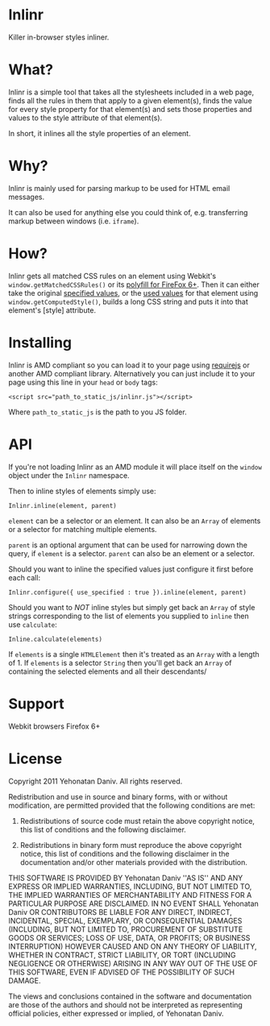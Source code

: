 Inlinr
======

Killer in-browser styles inliner.

What?
=====

Inlinr is a simple tool that takes all the stylesheets included in a web page,
finds all the rules in them that apply to a given element(s), finds the value for every style property for that element(s)
and sets those properties and values to the style attribute of that element(s).

In short, it inlines all the style properties of an element.

Why?
====

Inlinr is mainly used for parsing markup to be used for HTML email messages.

It can also be used for anything else you could think of, e.g. transferring markup between windows (i.e. `iframe`).

How?
====

Inlinr gets all matched CSS rules on an element using Webkit's `window.getMatchedCSSRules()` or its
[polyfill for FireFox 6+](https://gist.github.com/3033012 "mozGetMatchedCSSRules.js"). Then it can either take the original [specified values](http://www.w3.org/TR/CSS21/cascade.html#specified-value),
or the [used values](http://www.w3.org/TR/CSS21/cascade.html#used-value) for that element using `window.getComputedStyle()`, builds a long CSS string and puts it into that element's [style] attribute.

Installing
==========

Inlinr is AMD compliant so you can load it to your page using [requirejs](http://requirejs.org "requirejs") or another AMD compliant library.
Alternatively you can just include it to your page using this line in your `head` or `body` tags:

    <script src="path_to_static_js/inlinr.js"></script>

Where `path_to_static_js` is the path to you JS folder.

API
===

If you're not loading Inlinr as an AMD module it will place itself on the `window` object under the `Inlinr` namespace.

Then to inline styles of elements simply use:

    Inlinr.inline(element, parent)

`element` can be a selector or an element. It can also be an `Array` of elements or a 
selector for matching multiple elements.

`parent` is an optional argument that can be used for narrowing down the query, if `element` is a selector.
`parent` can also be an element or a selector.

Should you want to inline the specified values just configure it first before each call:

    Inlinr.configure({ use_specified : true }).inline(element, parent)

Should you want to *NOT* inline styles but simply get back an `Array` of style strings corresponding to the list of elements
you supplied to `inline` then use `calculate`:

    Inline.calculate(elements)

If `elements` is a single `HTMLElement` then it's treated as an `Array` with a length of 1.
If `elements` is a selector `String` then you'll get back an `Array` of containing the selected elements and all their descendants/

Support
=======

Webkit browsers
Firefox 6+

License
=======

Copyright 2011 Yehonatan Daniv. All rights reserved.

Redistribution and use in source and binary forms, with or without modification, are
permitted provided that the following conditions are met:

   1. Redistributions of source code must retain the above copyright notice, this list of
      conditions and the following disclaimer.

   2. Redistributions in binary form must reproduce the above copyright notice, this list
      of conditions and the following disclaimer in the documentation and/or other materials
      provided with the distribution.

THIS SOFTWARE IS PROVIDED BY Yehonatan Daniv ''AS IS'' AND ANY EXPRESS OR IMPLIED
WARRANTIES, INCLUDING, BUT NOT LIMITED TO, THE IMPLIED WARRANTIES OF MERCHANTABILITY AND
FITNESS FOR A PARTICULAR PURPOSE ARE DISCLAIMED. IN NO EVENT SHALL Yehonatan Daniv OR
CONTRIBUTORS BE LIABLE FOR ANY DIRECT, INDIRECT, INCIDENTAL, SPECIAL, EXEMPLARY, OR
CONSEQUENTIAL DAMAGES (INCLUDING, BUT NOT LIMITED TO, PROCUREMENT OF SUBSTITUTE GOODS OR
SERVICES; LOSS OF USE, DATA, OR PROFITS; OR BUSINESS INTERRUPTION) HOWEVER CAUSED AND ON
ANY THEORY OF LIABILITY, WHETHER IN CONTRACT, STRICT LIABILITY, OR TORT (INCLUDING
NEGLIGENCE OR OTHERWISE) ARISING IN ANY WAY OUT OF THE USE OF THIS SOFTWARE, EVEN IF
ADVISED OF THE POSSIBILITY OF SUCH DAMAGE.

The views and conclusions contained in the software and documentation are those of the
authors and should not be interpreted as representing official policies, either expressed
or implied, of Yehonatan Daniv.